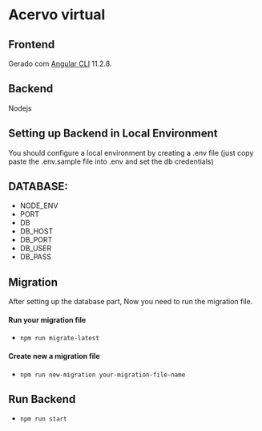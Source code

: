 # Acervo virtual
## Frontend
Gerado com [Angular CLI](https://github.com/angular/angular-cli) 11.2.8.

## Backend
Nodejs

## Setting up Backend in Local Environment

You should configure a local environment by creating a .env file (just copy paste the 
.env.sample file into .env and set the db credentials)

## DATABASE:  
    
- NODE_ENV
- PORT
- DB
- DB_HOST
- DB_PORT
- DB_USER
- DB_PASS

## Migration 
After setting up the database part, Now you need to run the migration file. 
#### Run your migration file
* `npm run migrate-latest`
#### Create new a migration file
* `npm run new-migration your-migration-file-name`

## Run Backend 
* `npm run start`

